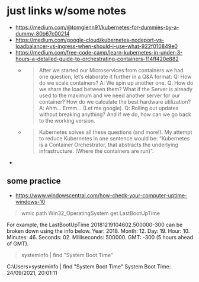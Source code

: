 # just links w/some notes 

- https://medium.com/@tomglenn91/kubernetes-for-dummies-by-a-dummy-80b67c00214
- https://medium.com/google-cloud/kubernetes-nodeport-vs-loadbalancer-vs-ingress-when-should-i-use-what-922f010849e0
- https://medium.com/free-code-camp/learn-kubernetes-in-under-3-hours-a-detailed-guide-to-orchestrating-containers-114ff420e882
  - > After we started our Microservices from containers we had one question, let’s elaborate it further in a Q&A format:
Q: How do we scale containers?
A: We spin up another one.
Q: How do we share the load between them? What if the Server is already used to the maximum and we need another server for our container? How do we calculate the best hardware utilization?
A: Ahm… Ermm… (Let me google).
Q: Rolling out updates without breaking anything? And if we do, how can we go back to the working version.
  - > Kubernetes solves all these questions (and more!). My attempt to reduce Kubernetes in one sentence would be: “Kubernetes is a Container Orchestrator, that abstracts the underlying infrastructure. (Where the containers are run)”.
- 


## some practice 

- https://www.windowscentral.com/how-check-your-computer-uptime-windows-10
	
> wmic path Win32_OperatingSystem get LastBootUpTime

For example, the LastBootUpTime 20181219104602.500000-300 can be broken down using the info below.
	Year: 2018.
	Month: 12.
	Day: 19.
	Hour: 10.
	Minutes: 46.
	Seconds: 02.
	Milliseconds: 500000.
	GMT: -300 (5 hours ahead of GMT).
	
> systeminfo | find "System Boot Time"

C:\Users>systeminfo | find "System Boot Time"
  System Boot Time:          24/09/2021, 20:01:11	
```
